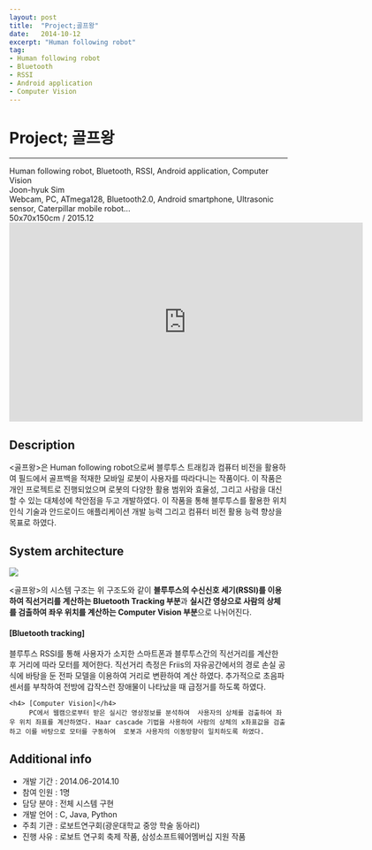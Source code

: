 ```yaml
---
layout: post
title:  "Project;골프왕"
date:   2014-10-12
excerpt: "Human following robot"
tag:
- Human following robot
- Bluetooth
- RSSI
- Android application
- Computer Vision
---
```

# Project; 골프왕
<hr />
Human following robot, Bluetooth, RSSI, Android application, Computer Vision<br />
Joon-hyuk Sim<br />
Webcam, PC, ATmega128, Bluetooth2.0, Android smartphone, Ultrasonic sensor, Caterpillar mobile robot...<br />
50x70x150cm / 2015.12<br />

<iframe width="640" height="360" src="https://www.youtube-nocookie.com/embed/ZxeV8z4CaIA?controls=0&amp;showinfo=0" frameborder="0" allowfullscreen></iframe>

<h2> Description</h2>
 <골프왕>은 Human following robot으로써 블루투스 트래킹과 컴퓨터 비전을 활용하여 필드에서 골프백을 적재한 모바일 로봇이 사용자를 따라다니는 작품이다. 이 작품은 개인 프로젝트로 진행되었으며 로봇의 다양한 활용 범위와 효율성, 그리고 사람을 대신할 수 있는 대체성에 착안점을 두고 개발하였다. 이 작품을 통해 블루투스를 활용한 위치 인식 기술과 안드로이드 애플리케이션 개발 능력 그리고 컴퓨터 비전 활용 능력 향상을 목표로 하였다.

<h2> System architecture</h2>

<a href="{{ site.url }}/images/golfwang_sys.png"><img src="{{ site.url }}/images/golfwang_sys.png"></a> 

<골프왕>의 시스템 구조는 위 구조도와 같이 <b>블루투스의 수신신호 세기(RSSI)를 이용하여 직선거리를 계산하는 Bluetooth Tracking 부분</b>과 <b>실시간 영상으로 사람의 상체를 검출하여 좌우 위치를 계산하는 Computer Vision 부분</b>으로 나뉘어진다.
 	<h4> [Bluetooth tracking]</h4>
 		 블루투스 RSSI를 통해 사용자가 소지한 스마트폰과 블루투스간의 직선거리를 계산한 후 거리에 따라 모터를 제어한다. 직선거리 측정은 Friis의 자유공간에서의 경로 손실 공식에 바탕을 둔 전파 모델을 이용하여 거리로 변환하여 계산 하였다. 추가적으로 초음파 센서를 부착하여 전방에 갑작스런 장애물이 나타났을 때 급정거를 하도록 하였다.

	<h4> [Computer Vision]</h4>
		 PC에서 웹캠으로부터 받은 실시간 영상정보를 분석하여  사용자의 상체를 검출하여 좌우 위치 좌표를 계산하였다. Haar cascade 기법을 사용하여 사람의 상체의 x좌표값을 검출하고 이를 바탕으로 모터를 구동하여  로봇과 사용자의 이동방향이 일치하도록 하였다.



<h2> Additional info</h2>
<ul>
	<li>개발 기간		:     2014.06-2014.10</li>
	<li>참여 인원		:     1명</li>
	<li>담당 분야		:     전체 시스템 구현</li>
	<li>개발 언어		:     C, Java, Python</li>
	<li>주최 기관		:     로보트연구회(광운대학교 중앙 학술 동아리)</li>
	<li>진행 사유		:     로보트 연구회 축제 작품, 삼성소프트웨어멤버십 지원 작품</li>
</ul>